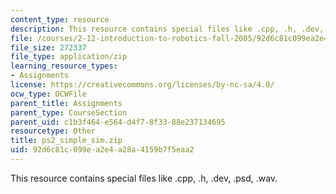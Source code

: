 ```yaml
---
content_type: resource
description: This resource contains special files like .cpp, .h, .dev, .psd, .wav.
file: /courses/2-12-introduction-to-robotics-fall-2005/92d6c81c099ea2e4a28a4159b7f5eaa2_ps2_simple_sim.zip
file_size: 272337
file_type: application/zip
learning_resource_types:
- Assignments
license: https://creativecommons.org/licenses/by-nc-sa/4.0/
ocw_type: OCWFile
parent_title: Assignments
parent_type: CourseSection
parent_uid: c1b3f464-e564-d4f7-8f33-88e237134695
resourcetype: Other
title: ps2_simple_sim.zip
uid: 92d6c81c-099e-a2e4-a28a-4159b7f5eaa2
---
```

This resource contains special files like .cpp, .h, .dev, .psd, .wav.